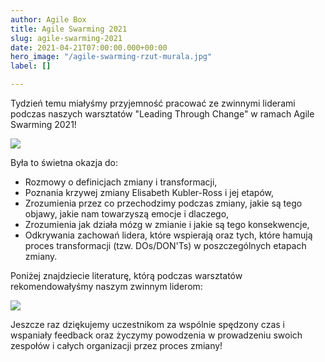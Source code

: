 ```yaml
---
author: Agile Box
title: Agile Swarming 2021
slug: agile-swarming-2021
date: 2021-04-21T07:00:00.000+00:00
hero_image: "/agile-swarming-rzut-murala.jpg"
label: []

---
```

Tydzień temu miałyśmy przyjemność pracować ze zwinnymi liderami podczas naszych warsztatów "Leading Through Change" w ramach Agile Swarming 2021!

![](/dsc_6449pp_male_agileswarming.jpg)

Była to świetna okazja do:

* Rozmowy o definicjach zmiany i transformacji,
* Poznania krzywej zmiany Elisabeth Kubler-Ross i jej etapów,
* Zrozumienia przez co przechodzimy podczas zmiany, jakie są tego objawy, jakie nam towarzyszą emocje i dlaczego,
* Zrozumienia jak działa mózg w zmianie i jakie są tego konsekwencje,
* Odkrywania zachowań lidera, które wspierają oraz tych, które hamują proces transformacji (tzw. DOs/DON'Ts) w poszczególnych etapach zmiany.

Poniżej znajdziecie literaturę, którą podczas warsztatów rekomendowałyśmy  naszym zwinnym liderom:

![](/agile-swarming-polecana-literatura.jpg)

Jeszcze raz dziękujemy uczestnikom za wspólnie spędzony czas i wspaniały feedback oraz życzymy powodzenia w prowadzeniu swoich zespołów i całych organizacji przez proces zmiany!‍